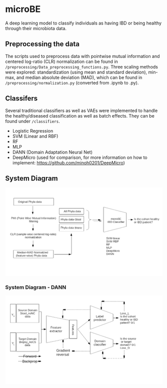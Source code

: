 # microBE
A deep learning model to classify individuals as having IBD or being healthy through their microbiota data.

## Preprocessing the data
The scripts used to preprocess data with pointwise mutual information and centered log-ratio (CLR) normalization can be found in `/preprocessing/Data_preprocessing_functions.py`. Three scaling methods were explored: standardization (using mean and standard deviation), min-max, and median absolute deviation (MAD), which can be found in `/preprocessing/normalization.py` (converted from .ipynb to .py).
## Classifers

Several traditional classifiers as well as VAEs were implemented to handle the healthy/diseased classification as well as batch effects. They can be found under `/classifiers`.

- Logistic Regression
- SVM (Linear and RBF)
- RF
- MLP
- DANN (Domain Adaptation Neural Net)
- DeepMicro (used for comparison, for more information on how to implement: https://github.com/minoh0201/DeepMicro)


## System Diagram
<p align="center">
  <img src="/assets/overall_data_pipeline.png" width="600" title="microBE System Diagram">
</p>

### System Diagram - DANN
<p align="center">
  <img src="/assets/DANN_diagram.png" width="600" title="microBE System Classifier">
</p>

